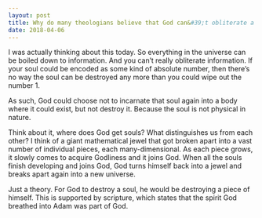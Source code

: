 ```yaml
---
layout: post
title: Why do many theologians believe that God can&#39;t obliterate a soul? Can you name any Bible quotes that explicitly state that even God can&#39;t destroy a soul?
date: 2018-04-06
---
```


<p>I was actually thinking about this today. So everything in the universe can be boiled down to information. And you can’t really obliterate information. If your soul could be encoded as some kind of absolute number, then there’s no way the soul can be destroyed any more than you could wipe out the number 1.</p><p>As such, God could choose not to incarnate that soul again into a body where it could exist, but not destroy it. Because the soul is not physical in nature.</p><p>Think about it, where does God get souls? What distinguishes us from each other? I think of a giant mathematical jewel that got broken apart into a vast number of individual pieces, each many-dimensional. As each piece grows, it slowly comes to acquire Godliness and it joins God. When all the souls finish developing and joins God, God turns himself back into a jewel and breaks apart again into a new universe.</p><p>Just a theory. For God to destroy a soul, he would be destroying a piece of himself. This is supported by scripture, which states that the spirit God breathed into Adam was part of God.</p>
